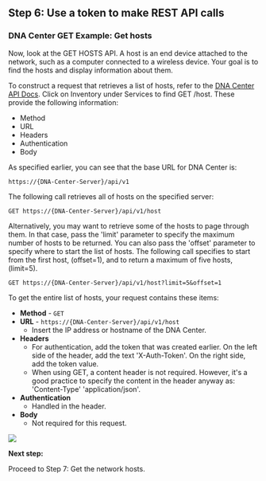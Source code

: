 ## Step 6: Use a token to make REST API calls

### DNA Center GET Example: Get hosts

Now, look at the GET HOSTS API. A host is an end device attached to the network, such as a computer connected to a wireless device. Your goal is to find the hosts and display information about them.

To construct a request that retrieves a list of hosts, refer to the [DNA Center API Docs](https://developer.cisco.com/site/dna-center-rest-api/). Click on Inventory under Services to find GET /host. These provide the following information:

* Method
* URL
* Headers
* Authentication
* Body

As specified earlier, you can see that the base URL for DNA Center is:

```
https://{DNA-Center-Server}/api/v1
```

The following call retrieves all of hosts on the specified server:

```
GET https://{DNA-Center-Server}/api/v1/host
```

Alternatively, you may want to retrieve some of the hosts to page through them. In that case, pass the 'limit' parameter to specify the maximum number of hosts to be returned. You can also pass the 'offset' parameter to specify where to start the list of hosts. The following call specifies to start from the first host, (offset=1), and to return a maximum of five hosts, (limit=5).
```
GET https://{DNA-Center-Server}/api/v1/host?limit=5&offset=1
```

To get the entire list of hosts, your request contains these items:

* **Method** - `GET`
* **URL** - `https://{DNA-Center-Server}/api/v1/host`
	* Insert the IP address or hostname of the DNA Center.
* **Headers**
	* For authentication, add the token that was created earlier. On the left side of the header, add the text 'X-Auth-Token'. On the right side, add the token value.
	* When using GET, a content header is not required. However, it's a good practice to specify the content in the header anyway as: 'Content-Type' 'application/json'.
* **Authentication**
	* Handled in the header.
* **Body**
	 * Not required for this request.

![](assets/images/HostRequest.png)

**Next step:**

Proceed to Step 7: Get the network hosts.
